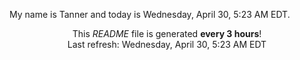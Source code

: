 My name is Tanner and today is Wednesday, April 30, 5:23 AM EDT.

<p align="center">This <i>README</i> file is generated <b>every 3 hours</b>!</br>Last refresh: Wednesday, April 30, 5:23 AM EDT<br /></p>
